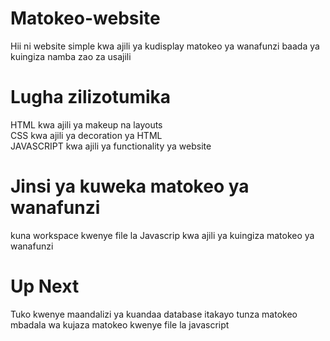 # Matokeo-website
Hii ni website simple kwa ajili ya kudisplay matokeo ya wanafunzi baada ya kuingiza namba zao za usajili

# Lugha zilizotumika
HTML kwa ajili ya makeup na layouts <br>
CSS kwa ajili ya decoration ya HTML <br>
JAVASCRIPT kwa ajili ya functionality ya website

# Jinsi ya kuweka matokeo ya wanafunzi
kuna workspace kwenye file la Javascrip kwa ajili ya kuingiza matokeo ya wanafunzi

# Up Next
Tuko kwenye maandalizi ya kuandaa database itakayo tunza matokeo mbadala wa kujaza matokeo kwenye file la javascript

